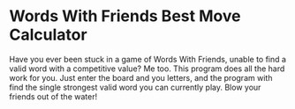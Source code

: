 # Words With Friends Best Move Calculator

Have you ever been stuck in a game of Words With Friends, unable to find a valid word with a competitive value? Me too. This program does all the hard work for you. Just enter the board and you letters, and the program with find the single strongest valid word you can currently play. Blow your friends out of the water!
